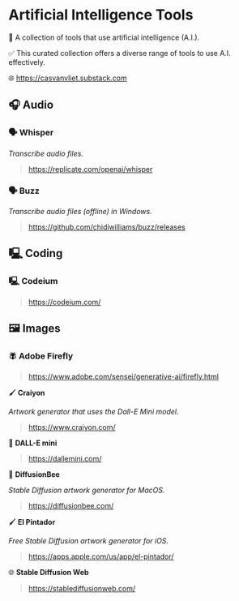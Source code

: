 # Artificial Intelligence Tools

🔧 A collection of tools that use artificial intelligence (A.I.).

✅ This curated collection offers a diverse range of tools to use A.I. effectively.

🌐  https://casvanvliet.substack.com

## 🎧 Audio 

### 🗣️ Whisper

*Transcribe audio files.*

> https://replicate.com/openai/whisper

### 🗣️ Buzz

*Transcribe audio files (offline) in Windows.*

> https://github.com/chidiwilliams/buzz/releases

## 🖳 Coding

### 🖳 Codeium

> https://codeium.com/

## 🖼 Images

### 🪰 Adobe Firefly

> https://www.adobe.com/sensei/generative-ai/firefly.html

🖌 **Craiyon**

*Artwork generator that uses the Dall-E Mini model.*

> https://www.craiyon.com/

🎨 **DALL-E mini**

> https://dallemini.com/

🐝 **DiffusionBee**

*Stable Diffusion artwork generator for MacOS.*

> https://diffusionbee.com/

🖌 **El Pintador**

*Free Stable Diffusion artwork generator for iOS.*

> https://apps.apple.com/us/app/el-pintador/

🌐 **Stable Diffusion Web**

> https://stablediffusionweb.com/

